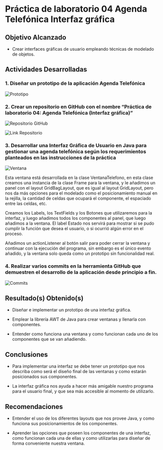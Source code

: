 # Práctica de laboratorio 04 Agenda Telefónica Interfaz gráfica
## Objetivo Alcanzado
 * Crear interfaces gráficas de usuario empleando técnicas de modelado de objetos.
## Actividades Desarrolladas
### 1. Diseñar un prototipo de la aplicación Agenda Telefónica
![Prototipo](https://github.com/mtoledot1/Capturas/blob/master/Practica%204/Prototipo.jpg)

### 2. Crear un repositorio en GitHub con el nombre “Práctica de laboratorio 04: Agenda Telefónica (Interfaz gráfica)”
![Repositorio GitHub](https://github.com/mtoledot1/Capturas/blob/master/Practica%204/Repositorio.jpg)

![Link Repositorio](hhttps://github.com/mtoledot1/Practica-de-laboratorio-04-Agenda-Telefonica-Interfaz-grafica-)
### 3. Desarrollar una Interfaz Gráfica de Usuario en Java para gestionar una agenda telefónica según los requerimientos planteados en las instrucciones de la práctica
![Ventana](https://github.com/mtoledot1/Capturas/blob/master/Practica%204/Ventana.jpg)

Esta ventana está desarrollada en la clase VentanaTelefono, en esta clase creamos una instancia de la clase Frame para la ventana, y le añadimos un panel con el layout GridBagLayout, que es igual al layout GridLayout, pero nos da más opciones para el modelado como el posicionamiento manual en la rejilla, la cantidad de celdas que ocupará el componente, el espaciado entre las celdas, etc. 

Creamos los Labels, los TextFields y los Botones que utilizaremos para la interfaz, y luego añadimos todos los componentes al panel, que luego añadimos a la ventana. El label Estado nos servirá para mostrar si se pudo cumplir la función que desea el usuario, o si ocurrió algún error en el proceso.

Añadimos un actionListener al botón salir para poder cerrar la ventana y continuar con la ejecución del programa, sin embargo es el único evento añadido, y la ventana solo queda como un prototipo sin funcionalidad real.

### 4. Realizar varios commits en la herramienta GitHub que demuestren el desarrollo de la aplicación desde principio a fin.
![Commits](https://github.com/mtoledot1/Capturas/blob/master/Practica%204/Commits.jpg)

## Resultado(s) Obtenido(s)
 * Diseñar e implementar un prototipo de una interfaz gráfica.
 
 * Emplear la librería AWT de Java para crear ventanas y llenarla con componentes.
 
 * Entender como funciona una ventana y como funcionan cada uno de los componentes que se van añadiendo.
 
## Conclusiones
 * Para implementar una interfaz se debe tener un prototipo que nos describa como será el diseño final de las ventanas y como estarán posicionados sus componentes.
 
 * La interfaz gráfica nos ayuda a hacer más amigable nuestro programa para el usuario final, y que sea más accesible al momento de utilizarlo.
 
## Recomendaciones

 * Entender el uso de los diferentes layouts que nos provee Java, y como funciona sus posicionamientos de los componentes.
 
 * Aprender las opciones que poseen los componentes de una interfaz, como funcionan cada una de ellas y como utilizarlas para diseñar de forma conveniente nuestra ventana.
